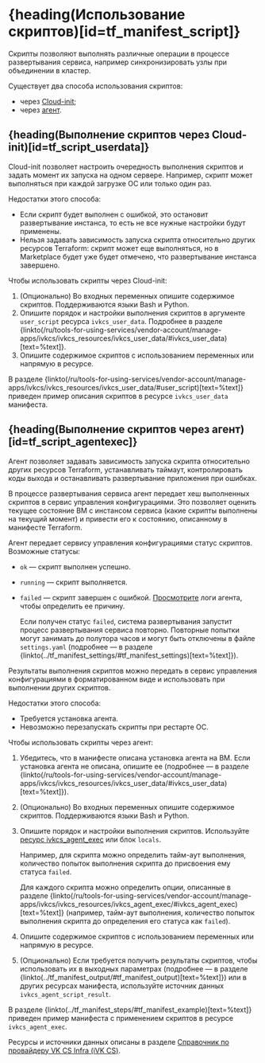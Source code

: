 # {heading(Использование скриптов)[id=tf_manifest_script]}

Скрипты позволяют выполнять различные операции в процессе развертывания сервиса, например синхронизировать узлы при объединении в кластер.

Существует два способа использования скриптов:

- через [Cloud-init](/ru/tools-for-using-services/vendor-account/manage-apps/ibservice_add/ib_image_create/ib_image_requirements);
- через [агент](/ru/tools-for-using-services/vendor-account/manage-apps/ibservice_add/ib_image_create/ib_image_agent).

## {heading(Выполнение скриптов через Cloud-init)[id=tf_script_userdata]}

Cloud-init позволяет настроить очередность выполнения скриптов и задать момент их запуска на одном сервере. Например, скрипт может выполняться при каждой загрузке ОС или только один раз.

Недостатки этого способа:

- Если скрипт будет выполнен с ошибкой, это остановит развертывание инстанса, то есть не все нужные настройки будут применены.
- Нельзя задавать зависимость запуска скрипта относительно других ресурсов Terraform: скрипт может еще выполняться, но в Marketplace будет уже будет отмечено, что развертывание инстанса завершено.

Чтобы использовать скрипты через Cloud-init:

1. (Опционально) Во входных переменных опишите содержимое скриптов. Поддерживаются языки Bash и Python.
1. Опишите порядок и настройки выполнения скриптов в аргументе `user_script` ресурса `ivkcs_user_data`. Подробнее в разделе {linkto(/ru/tools-for-using-services/vendor-account/manage-apps/ivkcs/ivkcs_resources/ivkcs_user_data/#ivkcs_user_data)[text=%text]}.
1. Опишите содержимое скриптов с использованием переменных или напрямую в ресурсе. 

В разделе {linkto(/ru/tools-for-using-services/vendor-account/manage-apps/ivkcs/ivkcs_resources/ivkcs_user_data/#user_script)[text=%text]} приведен пример описания скриптов в ресурсе `ivkcs_user_data` манифеста.

## {heading(Выполнение скриптов через агент)[id=tf_script_agentexec]}

Агент позволяет задавать зависимость запуска скрипта относительно других ресурсов Terraform, устанавливать таймаут, контролировать коды выхода и останавливать развертывание приложения при ошибках.

В процессе развертывания сервиса агент передает хеш выполненных скриптов в сервис управления конфигурациями. Это позволяет оценить текущее состояние ВМ с инстансом сервиса (какие скрипты выполнены на текущий момент) и привести его к состоянию, описанному в манифесте Terraform.

Агент передает сервису управления конфигурациями статус скриптов. Возможные статусы:

- `ok` — скрипт выполнен успешно.
- `running` — скрипт выполняется.
- `failed` — скрипт завершен с ошибкой. [Просмотрите](../../ibservice_upload/ibservice_upload_deploysystemtest/#agent_log) логи агента, чтобы определить ее причину.

   Если получен статус `failed`, система развертывания запустит процесс развертывания сервиса повторно. Повторные попытки могут занимать до полутора часов и могут быть отключены в файле `settings.yaml` (подробнее — в разделе {linkto(../tf_manifest_settings/#tf_manifest_settings)[text=%text]}).

Результаты выполнения скриптов можно передать в сервис управления конфигурациями в форматированном виде и использовать при выполнении других скриптов.

Недостатки этого способа:

- Требуется установка агента.
- Невозможно перезапускать скрипты при рестарте ОС.

Чтобы использовать скрипты через агент:

1. Убедитесь, что в манифесте описана установка агента на ВМ. Если установка агента не описана, опишите ее (подробнее — в разделе {linkto(/ru/tools-for-using-services/vendor-account/manage-apps/ivkcs/ivkcs_resources/ivkcs_user_data/#ivkcs_user_data)[text=%text]}).
1. (Опционально) Во входных переменных опишите содержимое скриптов. Поддерживаются языки Bash и Python.
1. Опишите порядок и настройки выполнения скриптов. Используйте [ресурс ivkcs_agent_exec](/ru/tools-for-using-services/vendor-account/manage-apps/ivkcs/ivkcs_resources/ivkcs_agent_exec) или блок `locals`.

   Например, для скрипта можно определить тайм-аут выполнения, количество попыток выполнения скрипта до присвоения ему статуса `failed`.

   Для каждого скрипта можно определить опции, описанные в разделе {linkto(/ru/tools-for-using-services/vendor-account/manage-apps/ivkcs/ivkcs_resources/ivkcs_agent_exec/#ivkcs_agent_exec)[text=%text]} (например, тайм-аут выполнения, количество попыток выполнения скрипта до определения его статуса как `failed`).
1. Опишите содержимое скриптов с использованием переменных или напрямую в ресурсе.
1. (Опционально) Если требуется получить результаты скриптов, чтобы использовать их в выходных параметрах (подробнее — в разделе {linkto(../tf_manifest_output/#tf_manifest_output)[text=%text]}) или в других ресурсах манифеста, используйте источник данных `ivkcs_agent_script_result`.

В разделе {linkto(../tf_manifest_steps/#tf_manifest_example)[text=%text]} приведен пример манифеста с применением скриптов в ресурсе `ivkcs_agent_exec`.

<info>

Ресурсы и источники данных описаны в разделе [Справочник по провайдеру VK CS Infra (iVK CS)](../../../ivkcs).

</info>
